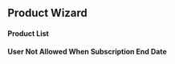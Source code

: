 ## Product Wizard
<h4> Product List </h4>
<p><b> User Not Allowed When Subscription End Date </b></p>
 
